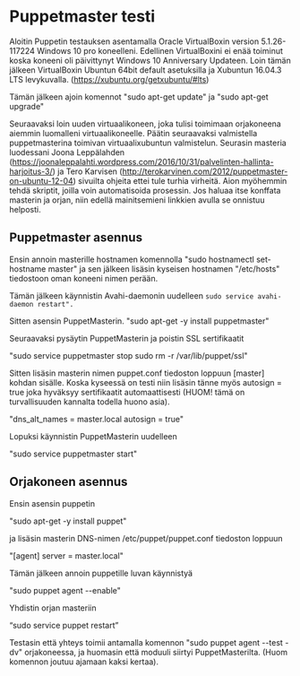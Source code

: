# Puppetmaster testi

Aloitin Puppetin testauksen asentamalla Oracle VirtualBoxin version 5.1.26-117224 Windows 10 pro koneelleni. Edellinen VirtualBoxini ei enää toiminut koska koneeni oli päivittynyt Windows 10 Anniversary Updateen. Loin tämän jälkeen VirtualBoxin Ubuntun 64bit default asetuksilla ja Xubuntun 16.04.3 LTS levykuvalla. (https://xubuntu.org/getxubuntu/#lts)

Tämän jälkeen ajoin komennot "sudo apt-get update" ja "sudo apt-get upgrade"

Seuraavaksi loin uuden virtuaalikoneen, joka tulisi toimimaan orjakoneena aiemmin luomalleni virtuaalikoneelle. Päätin seuraavaksi valmistella puppetmasterina toimivan virtuaalixubuntun valmistelun. Seurasin masteria luodessani Joona Leppälahden (https://joonaleppalahti.wordpress.com/2016/10/31/palvelinten-hallinta-harjoitus-3/) ja Tero Karvisen (http://terokarvinen.com/2012/puppetmaster-on-ubuntu-12-04) sivuilta ohjeita ettei tule turhia virheitä.
Aion myöhemmin tehdä skriptit, joilla voin automatisoida prosessin. Jos haluaa itse konffata masterin ja orjan, niin edellä mainitsemieni linkkien avulla se onnistuu helposti. 

## Puppetmaster asennus

Ensin annoin masterille hostnamen komennolla "sudo hostnamectl set-hostname master" ja sen jälkeen lisäsin kyseisen hostnamen "/etc/hosts" tiedostoon oman koneeni nimen perään. 

Tämän jälkeen käynnistin Avahi-daemonin uudelleen
 ``sudo service avahi-daemon restart".``

Sitten asensin PuppetMasterin.
"sudo apt-get -y install puppetmaster"

Seuraavaksi pysäytin PuppetMasterin ja poistin SSL sertifikaatit

"sudo service puppetmaster stop
sudo rm -r /var/lib/puppet/ssl"

Sitten lisäsin masterin nimen puppet.conf tiedoston loppuun [master] kohdan sisälle. Koska kyseessä on testi niin lisäsin tänne myös autosign = true joka hyväksyy sertifikaatit automaattisesti (HUOM! tämä on turvallisuuden kannalta todella huono asia).

"dns_alt_names = master.local
autosign = true"

Lopuksi käynnistin PuppetMasterin uudelleen

"sudo service puppetmaster start"

## Orjakoneen asennus

Ensin asensin puppetin 

"sudo apt-get -y install puppet"

ja lisäsin masterin DNS-nimen /etc/puppet/puppet.conf tiedoston loppuun

"[agent]
server = master.local"

Tämän jälkeen annoin puppetille luvan käynnistyä

"sudo puppet agent --enable"

Yhdistin orjan masteriin 

“sudo service puppet restart”

Testasin että yhteys toimii antamalla komennon "sudo puppet agent --test -dv" orjakoneessa, ja huomasin että moduuli siirtyi PuppetMasterilta. (Huom komennon joutuu ajamaan kaksi kertaa).
